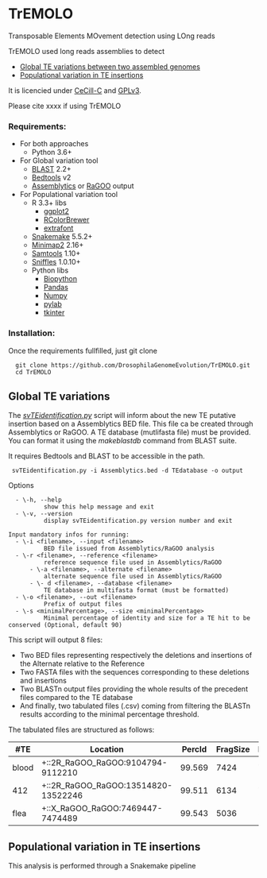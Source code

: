 # TrEMOLO
Transposable Elements MOvement detection using LOng reads

TrEMOLO used long reads assemblies to detect
- [Global TE variations between two assembled genomes](#global)  
- [Populational variation in TE insertions](#population)

It is licencied under [CeCill-C](Licence_CeCILL-C_V1-en.txt) and [GPLv3](LICENSE).

Please cite xxxx if using TrEMOLO

### Requirements:

- For both approaches
  - Python 3.6+
- For Global variation tool
  - [BLAST](https://blast.ncbi.nlm.nih.gov/Blast.cgi?CMD=Web&PAGE_TYPE=BlastDocs&DOC_TYPE=Download) 2.2+
  - [Bedtools](https://bedtools.readthedocs.io/en/latest/) v2
  - [Assemblytics](http://assemblytics.com/) or [RaGOO](https://github.com/malonge/RaGOO) output
- For Populational variation tool
  - R 3.3+ libs
    - [ggplot2](https://ggplot2.tidyverse.org/)
    - [RColorBrewer](https://www.rdocumentation.org/packages/RColorBrewer/versions/1.1-2=)
    - [extrafont](https://cran.r-project.org/web/packages/extrafont/README.html)
  - [Snakemake](https://snakemake-wrappers.readthedocs.io/en/stable/) 5.5.2+
  - [Minimap2](https://github.com/lh3/minimap2) 2.16+
  - [Samtools](http://www.htslib.org/) 1.10+
  - [Sniffles](https://github.com/fritzsedlazeck/Sniffles) 1.0.10+
  - Python libs
    - [Biopython](https://biopython.org/)
    - [Pandas](https://pandas.pydata.org/)
    - [Numpy](https://numpy.org/)
    - [pylab](https://matplotlib.org/)
    - [tkinter](https://docs.python.org/3/library/tkinter.html)

### Installation:
Once the requirements fullfilled, just git clone

```
  git clone https://github.com/DrosophilaGenomeEvolution/TrEMOLO.git
  cd TrEMOLO
```

## Global TE variations<a name="global"></a>
The [*svTEidentification.py*](svTEidentification.py) script will inform about the new TE putative insertion based on a Assemblytics BED file. This file ca be created through Assemblytics or RaGOO.
  A TE database (mutlifasta file) must be provided. You can format it using the *makeblastdb* command from BLAST suite.

  It requires Bedtools and BLAST to be accessible in the path.

```
 svTEidentification.py -i Assemblytics.bed -d TEdatabase -o output
```
Options

```
  - \-h, --help
          show this help message and exit
  - \-v, --version
          display svTEidentification.py version number and exit

Input mandatory infos for running:
  - \-i <filename>, --input <filename>
          BED file issued from Assemblytics/RaGOO analysis
  - \-r <filename>, --reference <filename>
          reference sequence file used in Assemblytics/RaGOO
      - \-a <filename>, --alternate <filename>
          alternate sequence file used in Assemblytics/RaGOO
      - \- d <filename>, --database <filename>
          TE database in multifasta format (must be formatted)
  - \-o <filename>, --out <filename>
          Prefix of output files
  - \-s <minimalPercentage>, --size <minimalPercentage>
          Minimal percentage of identity and size for a TE hit to be conserved (Optional, default 90)
```
This script will output 8 files:
- Two BED files representing respectively the deletions and insertions of the Alternate relative to the Reference
- Two FASTA files with the sequences corresponding to these deletions and insertions
- Two BLASTn output files providing the whole results of the precedent files compared to the TE database
- And finally, two tabulated files (.csv) coming from filtering the BLASTn results according to the minimal percentage threshold.

The tabulated files are structured as follows:


|#TE | Location | PercId | FragSize | RefSize | PercTotal |
| -- | -------- | ------ | -------- | ------- | --------- |
| blood | +::2R_RaGOO_RaGOO:9104794-9112210 | 99.569 | 7424 | 7410 | 100.2 |
| 412 | +::2R_RaGOO_RaGOO:13514820-13522246 | 99.511 | 6134 | 7567 | 81.06 |
| flea | +::X_RaGOO_RaGOO:7469447-7474489 | 99.543 | 5036 | 5034 | 100.04 |

## Populational variation in TE insertions <a name="population"></a>

This analysis is performed through a Snakemake pipeline
